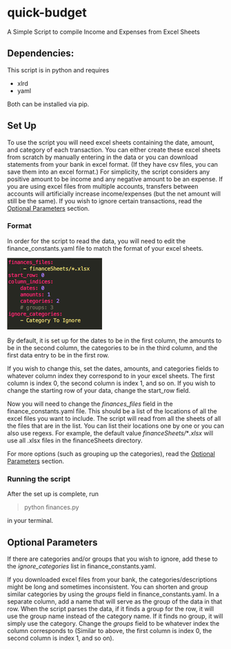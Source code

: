 # quick-budget
A Simple Script to compile Income and Expenses from Excel Sheets

## Dependencies:
This script is in python and requires 
* xlrd
* yaml 

Both can be installed via pip.

## Set Up
To use the script you will need excel sheets containing the date, amount, and category of each transaction. You can either create these excel sheets from scratch by manually entering in the data or you can download statements from your bank in excel format. (If they have csv files, you can save them into an excel format.)
For simplicity, the script considers any positive amount to be income and any negative amount to be an expense. If you are using excel files from multiple accounts, transfers between accounts will artificially increase income/expenses (but the net amount will still be the same). If you wish to ignore certain transactions, read the [Optional Parameters](https://github.com/ykuida/quick-budget#optional-parameters) section. 

### Format
In order for the script to read the data, you will need to edit the finance_constants.yaml file to match the format of your excel sheets.

![finances_constants.yaml](/images/constantsScreenshot.png)

By default, it is set up for the dates to be in the first column, the amounts to be in the second column, the categories to be in the third column, and the first data entry to be in the first row. 

If you wish to change this, set the dates, amounts, and categories fields to whatever column index they correspond to in your excel sheets. The first column is index 0, the second column is index 1, and so on. If you wish to change the starting row of your data, change the start_row field.

Now you will need to change the *finances_files* field in the finance_constants.yaml file. This should be a list of the locations of all the excel files you want to include. The script will read from all the sheets of all the files that are in the list. You can list their locations one by one or you can also use regexs. For example, the default value *financeSheets/*\**.xlsx* will use all .xlsx files in the financeSheets directory.

For more options (such as grouping up the categories), read the [Optional Parameters](https://github.com/ykuida/quick-budget#optional-parameters) section.

### Running the script
After the set up is complete, run
> python finances.py

in your terminal.

## Optional Parameters
If there are categories and/or groups that you wish to ignore, add these to the *ignore_categories* list in finance_constants.yaml.

If you downloaded excel files from your bank, the categories/descriptions might be long and sometimes inconsistent. You can shorten and group similar categories by using the *groups* field in finance_constants.yaml. In a separate column, add a name that will serve as the group of the data in that row. When the script parses the data, if it finds a group for the row, it will use the group name instead of the category name. If it finds no group, it will simply use the category. Change the *groups* field to be whatever index the column corresponds to (Similar to above, the first column is index 0, the second column is index 1, and so on).
